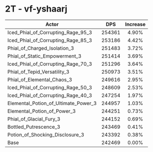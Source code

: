 # 2T - vf-yshaarj
| Actor | DPS | Increase |
|---|:---:|:---:|
|Iced_Phial_of_Corrupting_Rage_95_3|254361|4.90%|
|Iced_Phial_of_Corrupting_Rage_85_3|253186|4.42%|
|Phial_of_Charged_Isolation_3|251483|3.72%|
|Phial_of_Static_Empowerment_3|251414|3.69%|
|Iced_Phial_of_Corrupting_Rage_70_3|251296|3.64%|
|Phial_of_Tepid_Versatility_3|250973|3.51%|
|Phial_of_Elemental_Chaos_3|249616|2.95%|
|Iced_Phial_of_Corrupting_Rage_50_3|248609|2.53%|
|Iced_Phial_of_Corrupting_Rage_40_3|247254|1.97%|
|Elemental_Potion_of_Ultimate_Power_3|244957|1.03%|
|Elemental_Potion_of_Power_3|244251|0.73%|
|Phial_of_Glacial_Fury_3|244152|0.69%|
|Bottled_Putrescence_3|243469|0.41%|
|Potion_of_Shocking_Disclosure_3|243392|0.38%|
|Base|242469|0.00%|
